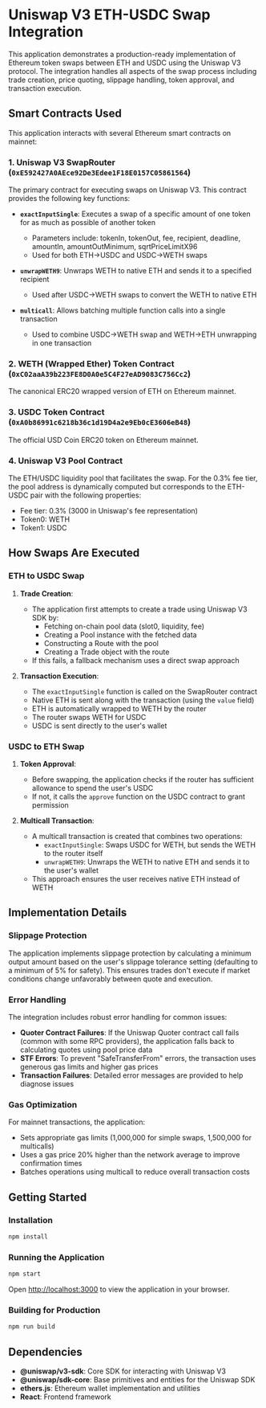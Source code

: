 # Uniswap V3 ETH-USDC Swap Integration

This application demonstrates a production-ready implementation of Ethereum token swaps between ETH and USDC using the Uniswap V3 protocol. The integration handles all aspects of the swap process including trade creation, price quoting, slippage handling, token approval, and transaction execution.

## Smart Contracts Used

This application interacts with several Ethereum smart contracts on mainnet:

### 1. Uniswap V3 SwapRouter (`0xE592427A0AEce92De3Edee1F18E0157C05861564`)

The primary contract for executing swaps on Uniswap V3. This contract provides the following key functions:

- **`exactInputSingle`**: Executes a swap of a specific amount of one token for as much as possible of another token
  - Parameters include: tokenIn, tokenOut, fee, recipient, deadline, amountIn, amountOutMinimum, sqrtPriceLimitX96
  - Used for both ETH→USDC and USDC→WETH swaps

- **`unwrapWETH9`**: Unwraps WETH to native ETH and sends it to a specified recipient
  - Used after USDC→WETH swaps to convert the WETH to native ETH

- **`multicall`**: Allows batching multiple function calls into a single transaction
  - Used to combine USDC→WETH swap and WETH→ETH unwrapping in one transaction

### 2. WETH (Wrapped Ether) Token Contract (`0xC02aaA39b223FE8D0A0e5C4F27eAD9083C756Cc2`)

The canonical ERC20 wrapped version of ETH on Ethereum mainnet.

### 3. USDC Token Contract (`0xA0b86991c6218b36c1d19D4a2e9Eb0cE3606eB48`)

The official USD Coin ERC20 token on Ethereum mainnet.

### 4. Uniswap V3 Pool Contract

The ETH/USDC liquidity pool that facilitates the swap. For the 0.3% fee tier, the pool address is dynamically computed but corresponds to the ETH-USDC pair with the following properties:
- Fee tier: 0.3% (3000 in Uniswap's fee representation)
- Token0: WETH
- Token1: USDC

## How Swaps Are Executed

### ETH to USDC Swap

1. **Trade Creation**:
   - The application first attempts to create a trade using Uniswap V3 SDK by:
     - Fetching on-chain pool data (slot0, liquidity, fee)
     - Creating a Pool instance with the fetched data
     - Constructing a Route with the pool
     - Creating a Trade object with the route
   - If this fails, a fallback mechanism uses a direct swap approach

2. **Transaction Execution**:
   - The `exactInputSingle` function is called on the SwapRouter contract
   - Native ETH is sent along with the transaction (using the `value` field)
   - ETH is automatically wrapped to WETH by the router
   - The router swaps WETH for USDC
   - USDC is sent directly to the user's wallet

### USDC to ETH Swap

1. **Token Approval**:
   - Before swapping, the application checks if the router has sufficient allowance to spend the user's USDC
   - If not, it calls the `approve` function on the USDC contract to grant permission

2. **Multicall Transaction**:
   - A multicall transaction is created that combines two operations:
     - `exactInputSingle`: Swaps USDC for WETH, but sends the WETH to the router itself
     - `unwrapWETH9`: Unwraps the WETH to native ETH and sends it to the user's wallet
   - This approach ensures the user receives native ETH instead of WETH

## Implementation Details

### Slippage Protection

The application implements slippage protection by calculating a minimum output amount based on the user's slippage tolerance setting (defaulting to a minimum of 5% for safety). This ensures trades don't execute if market conditions change unfavorably between quote and execution.

### Error Handling

The integration includes robust error handling for common issues:

- **Quoter Contract Failures**: If the Uniswap Quoter contract call fails (common with some RPC providers), the application falls back to calculating quotes using pool price data
- **STF Errors**: To prevent "SafeTransferFrom" errors, the transaction uses generous gas limits and higher gas prices
- **Transaction Failures**: Detailed error messages are provided to help diagnose issues

### Gas Optimization

For mainnet transactions, the application:
- Sets appropriate gas limits (1,000,000 for simple swaps, 1,500,000 for multicalls)
- Uses a gas price 20% higher than the network average to improve confirmation times
- Batches operations using multicall to reduce overall transaction costs

## Getting Started

### Installation

```bash
npm install
```

### Running the Application

```bash
npm start
```

Open [http://localhost:3000](http://localhost:3000) to view the application in your browser.

### Building for Production

```bash
npm run build
```

## Dependencies

- **@uniswap/v3-sdk**: Core SDK for interacting with Uniswap V3
- **@uniswap/sdk-core**: Base primitives and entities for the Uniswap SDK
- **ethers.js**: Ethereum wallet implementation and utilities
- **React**: Frontend framework
